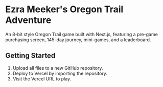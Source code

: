 # Ezra Meeker\'s Oregon Trail Adventure

An 8-bit style Oregon Trail game built with Next.js, featuring a pre-game purchasing screen, 145-day journey, mini-games, and a leaderboard.

## Getting Started

1. Upload all files to a new GitHub repository.
2. Deploy to Vercel by importing the repository.
3. Visit the Vercel URL to play.

